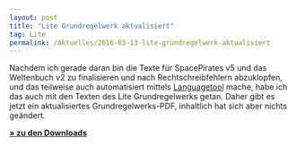 ```yaml
---
layout: post
title: "Lite Grundregelwerk aktualisiert"
tag: Lite
permalink: /Aktuelles/2016-03-13-lite-grundregelwerk-aktualisiert
---
```


Nachdem ich gerade daran bin die Texte für SpacePirates v5 und das Weltenbuch v2 zu finalisieren und nach Rechtschreibfehlern abzuklopfen, und das teilweise auch automatisiert mittels [Languagetool](https://languagetool.org/) mache, habe ich das auch mit den Texten des Lite Grundregelwerks getan. Daher gibt es jetzt ein aktualisiertes Grundregelwerks-PDF, inhaltlich hat sich aber nichts geändert.

**[&raquo; zu den Downloads](https://lite.jcgames.de/Publikationen/)**


